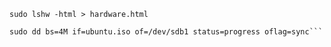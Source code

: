`sudo lshw -html > hardware.html`


 ```sudo umount /dev/sdb1
 sudo dd bs=4M if=ubuntu.iso of=/dev/sdb1 status=progress oflag=sync```
